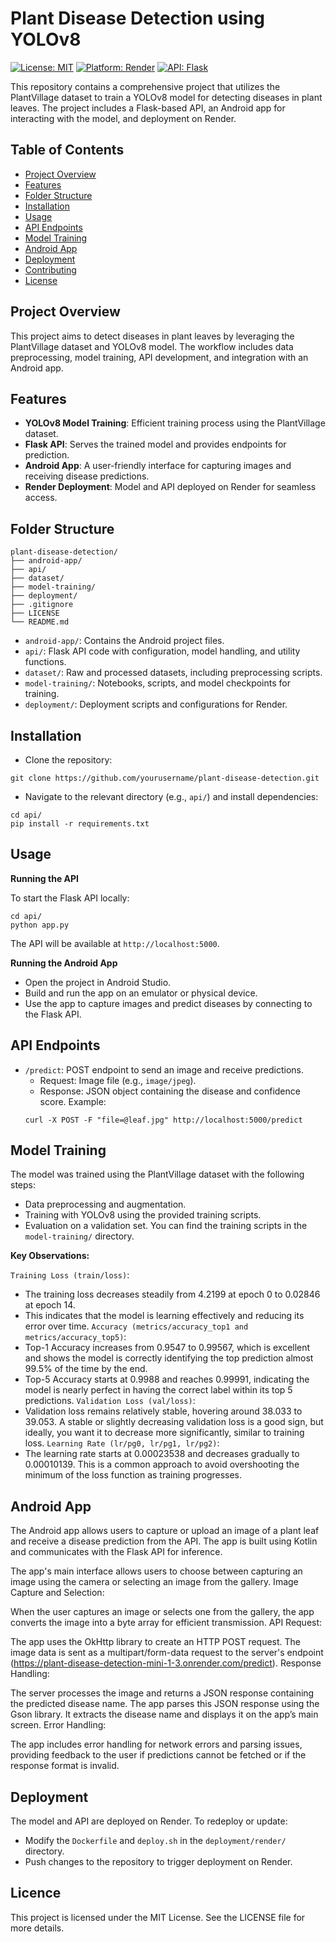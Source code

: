 
# Plant Disease Detection using YOLOv8

[![License: MIT](https://img.shields.io/badge/License-MIT-blue.svg)](LICENSE)
[![Platform: Render](https://img.shields.io/badge/Platform-Render-blue)](https://render.com)
[![API: Flask](https://img.shields.io/badge/API-Flask-red)](https://flask.palletsprojects.com/)

This repository contains a comprehensive project that utilizes the PlantVillage dataset to train a YOLOv8 model for detecting diseases in plant leaves. The project includes a Flask-based API, an Android app for interacting with the model, and deployment on Render.

## Table of Contents

- [Project Overview](#project-overview)
- [Features](#features)
- [Folder Structure](#folder-structure)
- [Installation](#installation)
- [Usage](#usage)
- [API Endpoints](#api-endpoints)
- [Model Training](#model-training)
- [Android App](#android-app)
- [Deployment](#deployment)
- [Contributing](#contributing)
- [License](#license)
## Project Overview

This project aims to detect diseases in plant leaves by leveraging the PlantVillage dataset and YOLOv8 model. The workflow includes data preprocessing, model training, API development, and integration with an Android app.
## Features

- **YOLOv8 Model Training**: Efficient training process using the PlantVillage dataset.
- **Flask API**: Serves the trained model and provides endpoints for prediction.
- **Android App**: A user-friendly interface for capturing images and receiving disease predictions.
- **Render Deployment**: Model and API deployed on Render for seamless access.
## Folder Structure

```plaintext
plant-disease-detection/
├── android-app/
├── api/
├── dataset/
├── model-training/
├── deployment/
├── .gitignore
├── LICENSE
└── README.md
```
- `android-app/`: Contains the Android project files.
- `api/`: Flask API code with configuration, model handling, and utility functions.
- `dataset/`: Raw and processed datasets, including preprocessing scripts.
- `model-training/`: Notebooks, scripts, and model checkpoints for training.
- `deployment/`: Deployment scripts and configurations for Render.
## Installation

- Clone the repository: 
```plaintext
git clone https://github.com/yourusername/plant-disease-detection.git
```
- Navigate to the relevant directory (e.g., `api/`) and install dependencies:
```plaintext
cd api/
pip install -r requirements.txt
```
## Usage

**Running the API**

To start the Flask API locally:
```plaintext
cd api/
python app.py
```
The API will be available at `http://localhost:5000`.

**Running the Android App**
- Open the project in Android Studio.
- Build and run the app on an emulator or physical device.
- Use the app to capture images and predict diseases by connecting to the Flask API.

## API Endpoints

- `/predict`: POST endpoint to send an image and receive predictions.
    - Request: Image file (e.g., `image/jpeg`).
    - Response: JSON object containing the disease and confidence score.
    Example:
    ```plaintext
    curl -X POST -F "file=@leaf.jpg" http://localhost:5000/predict

    ```
    

## Model Training

The model was trained using the PlantVillage dataset with the following steps:

- Data preprocessing and augmentation.
- Training with YOLOv8 using the provided training scripts.
- Evaluation on a validation set.
You can find the training scripts in the `model-training/` directory.


**Key Observations:**

`Training Loss (train/loss)`:
- The training loss decreases steadily from 4.2199 at epoch 0 to 0.02846 at epoch 14.
- This indicates that the model is learning effectively and reducing its error over time.
`Accuracy (metrics/accuracy_top1 and metrics/accuracy_top5)`:
- Top-1 Accuracy increases from 0.9547 to 0.99567, which is excellent and shows the model is correctly identifying the top prediction almost 99.5% of the time by the end.
- Top-5 Accuracy starts at 0.9988 and reaches 0.99991, indicating the model is nearly perfect in having the correct label within its top 5 predictions.
`Validation Loss (val/loss)`:
- Validation loss remains relatively stable, hovering around 38.033 to 39.053. A stable or slightly decreasing validation loss is a good sign, but ideally, you want it to decrease more significantly, similar to training loss.
`Learning Rate (lr/pg0, lr/pg1, lr/pg2)`:
- The learning rate starts at 0.00023538 and decreases gradually to 0.00010139. This is a common approach to avoid overshooting the minimum of the loss function as training progresses.
## Android App

The Android app allows users to capture or upload an image of a plant leaf and receive a disease prediction from the API. The app is built using Kotlin and communicates with the Flask API for inference.

The app's main interface allows users to choose between capturing an image using the camera or selecting an image from the gallery.
Image Capture and Selection:

When the user captures an image or selects one from the gallery, the app converts the image into a byte array for efficient transmission.
API Request:

The app uses the OkHttp library to create an HTTP POST request. The image data is sent as a multipart/form-data request to the server's endpoint (https://plant-disease-detection-mini-1-3.onrender.com/predict).
Response Handling:

The server processes the image and returns a JSON response containing the predicted disease name.
The app parses this JSON response using the Gson library. It extracts the disease name and displays it on the app’s main screen.
Error Handling:

The app includes error handling for network errors and parsing issues, providing feedback to the user if predictions cannot be fetched or if the response format is invalid.
## Deployment

The model and API are deployed on Render. To redeploy or update:

- Modify the `Dockerfile` and `deploy.sh` in the `deployment/render/` directory.
- Push changes to the repository to trigger deployment on Render.
## Licence

This project is licensed under the MIT License. See the LICENSE file for more details.